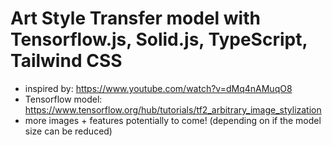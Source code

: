 # Art Style Transfer model with Tensorflow.js, Solid.js, TypeScript, Tailwind CSS
- inspired by: https://www.youtube.com/watch?v=dMq4nAMuqO8
- Tensorflow model: https://www.tensorflow.org/hub/tutorials/tf2_arbitrary_image_stylization
- more images + features potentially to come! (depending on if the model size can be reduced)